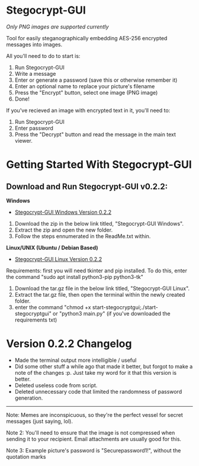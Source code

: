 # Stegocrypt-GUI
*Only PNG images are supported currently*

Tool for easily steganographically embedding AES-256 encrypted messages into images. 

All you'll need to do to start is:

1. Run Stegocrypt-GUI
2. Write a message
3. Enter or generate a password (save this or otherwise remember it)
4. Enter an optional name to replace your picture's filename
5. Press the "Encrypt" button, select one image (PNG image)
6. Done!

If you've recieved an image with encrypted text in it, you'll need to:

1. Run Stegocrypt-GUI
2. Enter password
3. Press the "Decrypt" button and read the message in the main text viewer.

# Getting Started With Stegocrypt-GUI

## Download and Run Stegocrypt-GUI v0.2.2:

**Windows**

- [Stegocrypt-GUI Windows Version 0.2.2](https://github.com/Adri6336/stegocrypt-gui_dl/raw/0.2.2/Stegocrypt-GUI_Win.zip)

1. Download the zip in the below link titled, "Stegocrypt-GUI Windows".
2. Extract the zip and open the new folder.
3. Follow the steps ennumerated in the ReadMe.txt within.

**Linux/UNIX (Ubuntu / Debian Based)**

- [Stegocrypt-GUI Linux Version 0.2.2](https://github.com/Adri6336/stegocrypt-gui_dl/raw/0.2.2/Stegocrypt-GUI-Lin.tar.gz)

Requirements: first you will need tkinter and pip installed. To do this, enter the command "sudo apt install python3-pip python3-tk"


1. Download the tar.gz file in the below link titled, "Stegocrypt-GUI Linux".
2. Extract the tar.gz file, then open the terminal within the newly created folder.
3. enter the command "chmod +x start-stegocryptgui;./start-stegocryptgui" or "python3 main.py" (if you've downloaded the requirements txt)






# Version 0.2.2 Changelog

- Made the terminal output more intelligible / useful
- Did some other stuff a while ago that made it better, but forgot to make a note of the changes :p. Just take my word for it that this version is better.
- Deleted useless code from script.
- Deleted unnecessary code that limited the randomness of password generation.


-------------------------

Note: Memes are inconspicuous, so they're the perfect vessel for secret messages (just saying, lol).

Note 2: You'll need to ensure that the image is not compressed when sending it to your recipient. Email attachments are usually good for this.

Note 3: Example picture's password is "Securepassword1!", without the quotation marks
